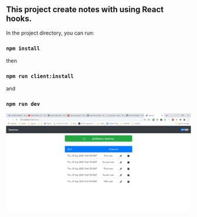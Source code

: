 ## This project create notes with using React hooks.

In the project directory, you can run:

### `npm install`
then
### `npm run client:install`
and 
### `npm run dev`

![Screenshot application](https://github.com/udot-a/notes/raw/master/client/src/assets/appScreen.jpg)
